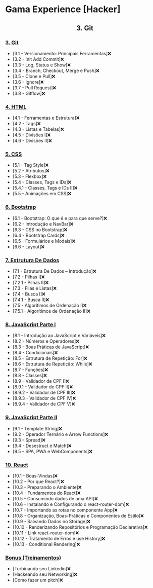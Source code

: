 # Gama Experience [Hacker]

<h2 align="center">3. Git</h2>

### [3. Git]()
- [3.1 - Versionamento: Principais Ferramentas]❌
- [3.2 - Init Add Commit]❌
- [3.3 - Log, Status e Show]❌
- [3.4 - Branch, Checkout, Merge e Push]❌
- [3.5 - Clone e Pull]❌
- [3.6 - Ignore]❌
- [3.7 - Pull Request]❌
- [3.8 - Gitflow]❌
### [4. HTML]()
- [4.1 - Ferramentas e Estrutura]❌
- [4.2 - Tags]❌
- [4.3 - Listas e Tabelas]❌
- [4.5 - Divisões I]❌
- [4.6 - Divisões II]❌
### [5. CSS]()
- [5.1 - Tag Style]❌
- [5.2 - Atributos]❌
- [5.3 - Flexbox]❌
- [5.4 - Classes, Tags e IDs]❌
- [5.4.1 - Classes, Tags e IDs II]❌
- [5.5 - Animações em CSS]❌
### [6. Bootstrap]()
- [6.1 - Bootstrap: O que é e para que serve?]❌
- [6.2 - Introdução e NavBar]❌
- [6.3 - CSS no Bootstrap]❌
- [6.4 - Bootstrap Cards]❌
- [6.5 - Formulários e Modais]❌
- [6.6 - Layout]❌
### [7. Estrutura De Dados]()
- [7.1 - Estrutura De Dados – Introdução]❌
- [7.2 - Pilhas I]❌
- [7.2.1 - Pilhas II]❌
- [7.3 - Filas e Listas]❌
- [7.4 - Busca I]❌
- [7.4.1 - Busca II]❌
- [7.5 - Algorítimos de Ordenação I]❌
- [7.5.1 - Algorítimos de Ordenação II]❌
### [8. JavaScript Parte I]()
- [8.1 - Introdução ao JavaScript e Variáveis]❌
- [8.2 - Números e Operadores]❌
- [8.3 - Boas Práticas de JavaScript]❌
- [8.4 - Condicionais]❌
- [8.5 - Estrutura de Repetição: For]❌
- [8.6 - Estrutura de Repetição: While]❌
- [8.7 - Funções]❌
- [8.8 - Classes]❌
- [8.9 - Validador de CPF I]❌
- [8.9.1 - Validador de CPF II]❌
- [8.9.2 - Validador de CPF III]❌
- [8.9.3 - Validador de CPF IV]❌
- [8.9.4 - Validador de CPF V]❌
### [9. JavaScript Parte II]()
- [9.1 - Template String]❌
- [9.2 - Operador Ternário e Arrow Functions]❌
- [9.3 - Spread]❌
- [9.4 - Desestruct e Match]❌
- [9.5 - SPA, PWA e WebComponents]❌
### [10. React]()
- [10.1 - Boas-Vindas]❌
- [10.2 - Por que React?]❌
- [10.3 - Preparando o Ambiente]❌
- [10.4 - Fundamentos do React]❌
- [10.5 - Consumindo dados de uma API]❌
- [10.6 - Instalando e Configurando o react-router-dom]❌
- [10.7 - Importando as rotas no componente App]❌
- [10.8 - Organização, Boas-Práticas e Componentes de Estilo]❌
- [10.9 - Salvando Dados no Storage]❌
- [10.10 - Renderizando Repositórios e Programação Declarativa]❌
- [10.11 - Link react-router-dom]❌
- [10.12 - Tratamento de Erros e use History]❌
- [10.13 - Conditional Rendering]❌
### [Bonus (Treinamentos)]()
- [Turbinando seu Linkedin]❌
- [Hackeando seu Networking]❌
- [Como fazer um pitch]❌